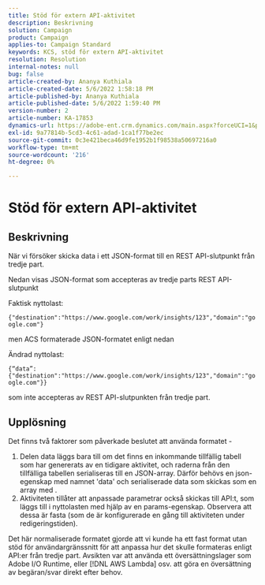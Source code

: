 ```yaml
---
title: Stöd för extern API-aktivitet
description: Beskrivning
solution: Campaign
product: Campaign
applies-to: Campaign Standard
keywords: KCS, stöd för extern API-aktivitet
resolution: Resolution
internal-notes: null
bug: false
article-created-by: Ananya Kuthiala
article-created-date: 5/6/2022 1:58:18 PM
article-published-by: Ananya Kuthiala
article-published-date: 5/6/2022 1:59:40 PM
version-number: 2
article-number: KA-17853
dynamics-url: https://adobe-ent.crm.dynamics.com/main.aspx?forceUCI=1&pagetype=entityrecord&etn=knowledgearticle&id=b26efb8f-44cd-ec11-a7b5-0022480b639b
exl-id: 9a77814b-5cd3-4c61-adad-1ca1f77be2ec
source-git-commit: 0c3e421beca46d9fe1952b1f98538a50697216a0
workflow-type: tm+mt
source-wordcount: '216'
ht-degree: 0%

---
```


# Stöd för extern API-aktivitet

## Beskrivning


När vi försöker skicka data i ett JSON-format till en REST API-slutpunkt från tredje part.

Nedan visas JSON-format som accepteras av tredje parts REST API-slutpunkt

Faktisk nyttolast:

`{"destination":"https://www.google.com/work/insights/123","domain":"google.com"}`

men ACS formaterade JSON-formatet enligt nedan

Ändrad nyttolast:

`{“data”:{"destination":"https://www.google.com/work/insights/123","domain":"google.com"}}`

som inte accepteras av REST API-slutpunkten från tredje part.


## Upplösning


Det finns två faktorer som påverkade beslutet att använda formatet -

1. Delen data läggs bara till om det finns en inkommande tillfällig tabell som har genererats av en tidigare aktivitet, och raderna från den tillfälliga tabellen serialiseras till en JSON-array. Därför behövs en json-egenskap med namnet &#39;data&#39; och serialiserade data som skickas som en array med .
2. Aktiviteten tillåter att anpassade parametrar också skickas till API:t, som läggs till i nyttolasten med hjälp av en params-egenskap. Observera att dessa är fasta (som de är konfigurerade en gång till aktiviteten under redigeringstiden).


Det här normaliserade formatet gjorde att vi kunde ha ett fast format utan stöd för användargränssnitt för att anpassa hur det skulle formateras enligt API:er från tredje part. Avsikten var att använda ett översättningslager som Adobe I/O Runtime, eller [!DNL AWS Lambda] osv. att göra en översättning av begäran/svar direkt efter behov.
